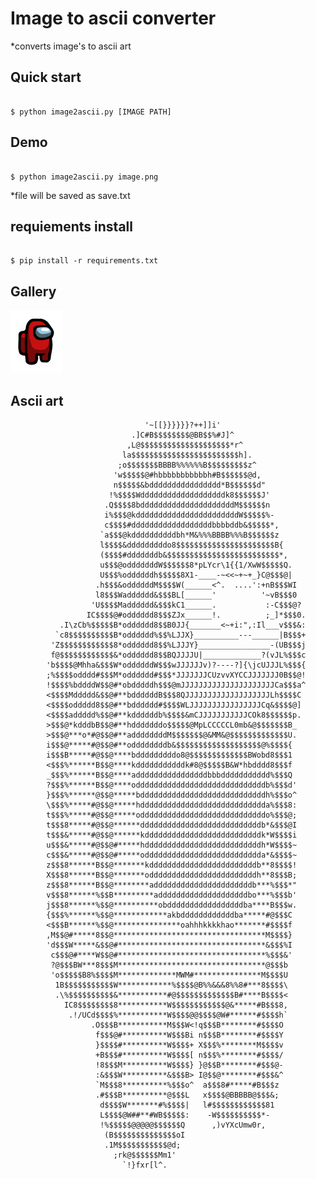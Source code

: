 #	**Image to ascii converter**

*converts image's to ascii art

## Quick start

```CONSOLE

$ python image2ascii.py [IMAGE PATH]

```

## Demo 
 
```CONSOLE

$ python image2ascii.py image.png

```
*file will be saved as save.txt

## requiements install
 
```CONSOLE

$ pip install -r requirements.txt

```

## Gallery

![image](image.png)


## Ascii art



                                                                                  
                                  '~[[}}}}}}?++]]i'                               
                               .]C#B$$$$$$$$@BB$$%#J]^                            
                              ,L@$$$$$$$$$$$$$$$$$$$$*r^                          
                             la$$$$$$$$$$$$$$$$$$$$$$$$h].                        
                            ;o$$$$$$$BBBB%%%%%%B$$$$$$$$$z^                       
                           'w$$$$$@#hbbbbbbbbbbbh#B$$$$$$@d,                      
                           n$$$$$&bdddddddddddddddd*B$$$$$$d"                     
                          !%$$$$Wdddddddddddddddddddk8$$$$$$J'                    
                         .Q$$$$8bdddddddddddddddddddddM$$$$$$n                    
                         i%$$$@kdddddddddddddddddddddddW$$$$$%-                   
                         c$$$$#ddddddddddddddddddbbbbddb&$$$$$*,                  
                        `a$$$@kddddddddddbh*M&%%%BBBB%%%B$$$$$$z                  
                        l$$$$&dddddddddo8$$$$$$$$$$$$$$$$$$$$$$B{                 
                        ($$$$#dddddddb&$$$$$$$$$$$$$$$$$$$$$$$$$*,                
                        u$$$@odddddddW$$$$$$8*pLYcr\1{{1/XwW$$$$$Q.               
                        U$$$%oddddddh$$$$$8X1-____-~<<~+~+_}C@$$$@|               
                       .h$$$&oddddddM$$$$W(______<^.  ....':+nB$$$WI              
                       l8$$$Wadddddd&$$$BL[______'          '~vB$$$0              
                      'U$$$$Madddddd&$$$kC1______.           :-C$$$@?             
                     IC$$$$@#odddddd8$$$ZJx______!.          ;_]*$$$0.            
               .I\zCb%$$$$$B*odddddd8$$B0JJ{_______<~+i:",:Il___v$$$&:            
              `c8$$$$$$$$$$B*odddddd%$$%LJJX}__________---______|B$$$+            
             'Z$$$$$$$$$$$$8*odddddd8$$%LJJJY}________________-(UB$$$j            
             f@$$$$$$$$$$$$&*odddddd8$$BQJJJJU|_____________?(vJL%$$$c            
            'b$$$$@Mhha&$$$W*oddddddW$$$wJJJJJJv)?----?]{\jcUJJJL%$$${            
            ;%$$$$odddd#$$$M*odddddd#$$$*JJJJJJJCUzvvXYCCJJJJJJJ0B$$@!            
            !$$$$%bddddW$$@#*obdddddh$$$@mJJJJJJJJJJJJJJJJJJJJJCa$$$a^            
            <$$$$Mddddd&$$@#**bddddddB$$$8QJJJJJJJJJJJJJJJJJJJLh$$$$C             
            <$$$$oddddd8$$@#**bdddddd#$$$$WLJJJJJJJJJJJJJJJJCq&$$$$@]             
            <$$$$addddd%$$@#**kddddddb%$$$$&mCJJJJJJJJJJJCOk8$$$$$$p.             
            >$$$@*kdddbB$$@#**hdddddddo$$$$$@MpLCCCCCL0mb&@$$$$$$$B_              
            >$$$@***o*#@$$@#**addddddddM$$$$$$$@&MM&@$$$$$$$$$$$$$U.              
            i$$$@*****#@$$@#**oddddddddb&$$$$$$$$$$$$$$$$$$$@%$$$${               
            i$$$B*****#@$$@****bdddddddddo8@$$$$$$$$$$$$$BWobd8$$$1               
            <$$$%******B$$@****kdddddddddddk#8@$$$$$B&W*hbdddd8$$$f               
            _$$$%******B$$@****addddddddddddddddbbbddddddddddd%$$$Q               
            ?$$$%******B$$@****odddddddddddddddddddddddddddddb%$$$d'              
            }$$$%******@$$@*****bddddddddddddddddddddddddddddh%$$$o^              
            \$$$%*****#@$$@*****hdddddddddddddddddddddddddddda%$$$8:              
            t$$$%*****#@$$@*****oddddddddddddddddddddddddddddo%$$$@;              
            t$$$8*****#@$$@******dddddddddddddddddddddddddddb*&$$$@I              
            t$$$&*****#@$$@******kddddddddddddddddddddddddddk*W$$$$i              
            u$$$&*****#@$$@#*****hddddddddddddddddddddddddddh*W$$$$~              
            c$$$&*****#@$$@#*****odddddddddddddddddddddddddda*&$$$$~              
            z$$$8******B$$@*******kddddddddddddddddddddddddb**8$$$$!              
            X$$$8******B$$@*******oddddddddddddddddddddddddh**8$$$B;              
            z$$$8******B$$@********addddddddddddddddddddddb***%$$$*"              
            v$$$8******%$$B*********addddddddddddddddddddbo***%$$$b'              
            j$$$8******%$$@**********obdddddddddddddddddba****B$$$w.              
            {$$$%******%$$@************akbddddddddddddba*****#@$$$C               
            <$$$B******%$$@***************oahhhkkkkhao*******#$$$$f               
            ,M$$@#*****8$$@**********************************M$$$$}               
            'd$$$W*****&$$@#*********************************&$$$%I               
             c$$$@#****W$$@#*********************************%$$$&'               
             ?@$$$BW***8$$$M*********************************@$$$b                
             'o$$$$$B8%$$$$M*************MWM#***************M$$$$U                
              1B$$$$$$$$$$$W************%$$$$@B%%&&&8%%8#***8$$$$\                
              .\%$$$$$$$$$$&***********#@$$$$$$$$$$$$$B#****B$$$$<                
                IC8$$$$$$$$8***********W$$$$$$$$$$$$@&*****#B$$$8,                
                 .!/UCd$$$$%***********W$$$$@@$$$$@W#******#$$$$h`                
                      .O$$$B***********M$$$W<!q$$$B********#$$$$O                 
                       f$$$@#**********W$$$Bi n$$$B********#$$$$Y                 
                       }$$$$#**********W$$$$+ X$$$%********M$$$$v                 
                       +B$$$#**********W$$$$[ n$$$%********#$$$$/                 
                       !8$$$M**********W$$$$} }@$$B********#$$$@-                 
                       :&$$$W**********&$$$B> I@$$@********#$$$&^                 
                       `M$$$8**********%$$$o^  a$$$8#*****#B$$$z                  
                       .#$$$B**********@$$$L   x$$$$@BBBBB@$$$&;                  
                        d$$$$W*******#%$$$$|   l#$$$$$$$$$$$$81                   
                        L$$$$@W##**#WB$$$$$:    -W$$$$$$$$$$*-                    
                        !%$$$$$@@@@@$$$$$$Q      ,)vYXcUmw0r,                     
                         (B$$$$$$$$$$$$$$oI                                       
                         .1M$$$$$$$$$$$@d;                                        
                           ;rk@$$$$$$Mm1'                                         
                             `!}fxr[l^.                                           
                                                                                  
                                                                                  
